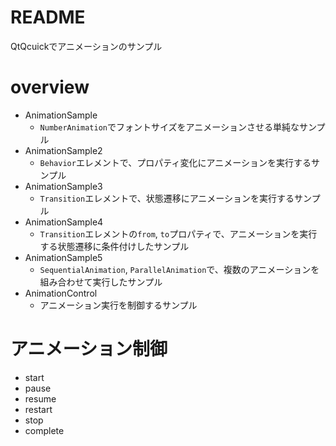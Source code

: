 # README

QtQcuickでアニメーションのサンプル

# overview

- AnimationSample
    - `NumberAnimation`でフォントサイズをアニメーションさせる単純なサンプル
- AnimationSample2
    - `Behavior`エレメントで、プロパティ変化にアニメーションを実行するサンプル
- AnimationSample3
    - `Transition`エレメントで、状態遷移にアニメーションを実行するサンプル
- AnimationSample4
    - `Transition`エレメントの`from`, `to`プロパティで、アニメーションを実行する状態遷移に条件付けしたサンプル
- AnimationSample5
    - `SequentialAnimation`, `ParallelAnimation`で、複数のアニメーションを組み合わせて実行したサンプル
- AnimationControl
    - アニメーション実行を制御するサンプル

# アニメーション制御

- start
- pause
- resume
- restart
- stop
- complete

<!--
- Transition
- SequentialAnimation
- ParallelAnimation
- Behavior
- PropertyAction
- PauseAnimation
- SmoothedAnimation
- SpringAnimation
- ScriptAction

- AnchorAnimation
- ParentAnimation
- PathAnimation
- ColorAnimation
- NumberAnimation
- PropertyAnimation
- RotationAnimation
- Vector3dAnimation
 -->
